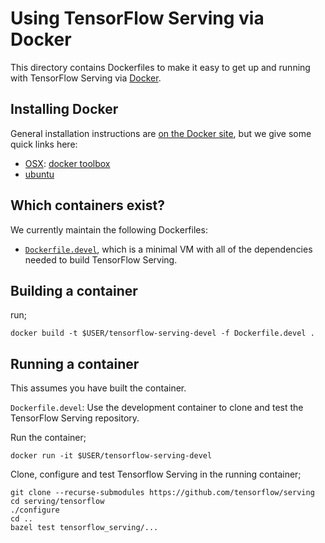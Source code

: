 ---
---

# Using TensorFlow Serving via Docker

This directory contains Dockerfiles to make it easy to get up and running with
TensorFlow Serving via [Docker](http://www.docker.com/).

## Installing Docker

General installation instructions are
[on the Docker site](https://docs.docker.com/installation/), but we give some
quick links here:

* [OSX](https://docs.docker.com/installation/mac/): [docker toolbox](https://www.docker.com/toolbox)
* [ubuntu](https://docs.docker.com/installation/ubuntulinux/)

## Which containers exist?

We currently maintain the following Dockerfiles:

* [`Dockerfile.devel`](https://github.com/tensorflow/serving/blob/master/tensorflow_serving/tools/docker/Dockerfile.devel),
which is a minimal VM with all of the dependencies needed to build TensorFlow
Serving.

## Building a container
run;

```shell
docker build -t $USER/tensorflow-serving-devel -f Dockerfile.devel .
```

## Running a container
This assumes you have built the container.

`Dockerfile.devel`: Use the development container to clone and test the
TensorFlow Serving repository.

Run the container;

```shell
docker run -it $USER/tensorflow-serving-devel
```

Clone, configure and test Tensorflow Serving in the running container;

```shell
git clone --recurse-submodules https://github.com/tensorflow/serving
cd serving/tensorflow
./configure
cd ..
bazel test tensorflow_serving/...
```

